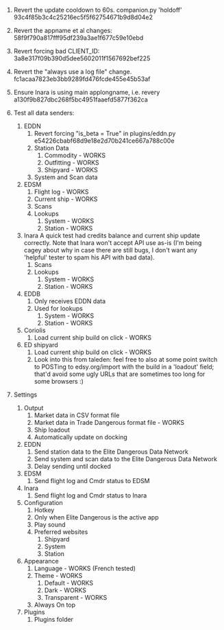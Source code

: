 1. Revert the update cooldown to 60s.  companion.py 'holdoff' 93c4f85b3c4c25216ec5f5f62754671b9d8d04e2
1. Revert the appname et al changes: 58f9f790a817fff95df239a3ae1f677c59e10ebd
1. Revert forcing bad CLIENT_ID: 3a8e317f09b390d5dee5602011f1567692bef225
1. Revert the "always use a log file" change. fc1acaa7823eb3bb9289fd476fcde455e45b53af
1. Ensure Inara is using main applongname, i.e. revery a130f9b827dbc268f5bc4951faaefd5877f362ca
1. Test all data senders:
	1. EDDN
		1. Revert forcing "is_beta = True" in plugins/eddn.py e54226cbabf68d9e18e2d70b241ce667a788c00e
		1. Station Data
			1. Commodity - WORKS
			1. Outfitting - WORKS
			1. Shipyard - WORKS
		1. System and Scan data
	1. EDSM
		1. Flight log - WORKS
		1. Current ship - WORKS
		1. Scans
		1. Lookups
			1. System - WORKS
			1. Station - WORKS
	1. Inara
		A quick test had credits balance and current ship update correctly.  Note that Inara won't accept API use as-is (I'm being cagey about why in case there are still bugs, I don't want any 'helpful' tester to spam his API with bad data).
		1. Scans
		1. Lookups
			1. System - WORKS
			1. Station - WORKS
	1. EDDB
		1. Only receives EDDN data
		1. Used for lookups
			1. System - WORKS
			1. Station - WORKS
	1. Coriolis
		1. Load current ship build on click - WORKS
	1. ED shipyard
		1. Load current ship build on click - WORKS
		1. Look into this from taleden:
			feel free to also at some point switch to POSTing to edsy.org/import with the build in a 'loadout' field; that'd avoid some ugly URLs that are sometimes too long for some browsers :)

1. Settings
	1. Output
		1. Market data in CSV format file
		1. Market data in Trade Dangerous format file - WORKS
		1. Ship loadout
		1. Automatically update on docking
	1. EDDN
		1. Send station data to the Elite Dangerous Data Network
		1. Send system and scan data to the Elite Dangerous Data Network
		1. Delay sending until docked
	1. EDSM
		1. Send flight log and Cmdr status to EDSM
	1. Inara
		1. Send flight log and Cmdr status to Inara
	1. Configuration
		1. Hotkey
		1. Only when Elite Dangerous is the active app
		1. Play sound
		1. Preferred websites
			1. Shipyard
			1. System
			1. Station
	1. Appearance
		1. Language - WORKS (French tested)
		1. Theme - WORKS
			1. Default - WORKS
			1. Dark - WORKS
			1. Transparent - WORKS
		1. Always On top
	1. Plugins
		1. Plugins folder

